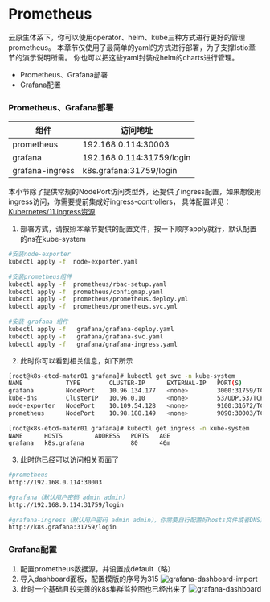 # Prometheus
云原生体系下，你可以使用operator、helm、kube三种方式进行更好的管理prometheus。
本章节仅使用了最简单的yaml的方式进行部署，为了支撑Istio章节的演示说明所需。
你也可以把这些yaml封装成helm的charts进行管理。
 
- Prometheus、Grafana部署
- Grafana配置


### Prometheus、Grafana部署

组件 |  访问地址
---- | ----- 
prometheus | 192.168.0.114:30003
grafana | 192.168.0.114:31759/login
grafana-ingress | k8s.grafana:31759/login


本小节除了提供常规的NodePort访问类型外，还提供了ingress配置，如果想使用ingress访问，你需要提前集成好ingress-controllers，
具体配置详见：[Kubernetes/11.ingress资源](https://github.com/Aaron1989/CloudNativeNotes/tree/master/Kubernetes/11.Ingress%E8%B5%84%E6%BA%90)

1) 部署方式，请按照本章节提供的配置文件，按一下顺序apply就行，默认配置的ns在kube-system
```bash
#安装node-exporter
kubectl apply -f  node-exporter.yaml 
    
#安装prometheus组件
kubectl apply -f  prometheus/rbac-setup.yaml
kubectl apply -f  prometheus/configmap.yaml 
kubectl apply -f  prometheus/prometheus.deploy.yml 
kubectl apply -f  prometheus/prometheus.svc.yml 
    
#安装 grafana 组件
kubectl apply -f   grafana/grafana-deploy.yaml
kubectl apply -f   grafana/grafana-svc.yaml
kubectl apply -f   grafana/grafana-ingress.yaml
```

2) 此时你可以看到相关信息，如下所示
```bash
[root@k8s-etcd-mater01 grafana]# kubectl get svc -n kube-system
NAME            TYPE        CLUSTER-IP      EXTERNAL-IP   PORT(S)                  AGE
grafana         NodePort    10.96.134.177   <none>        3000:31759/TCP           46m
kube-dns        ClusterIP   10.96.0.10      <none>        53/UDP,53/TCP,9153/TCP   3d23h
node-exporter   NodePort    10.109.54.128   <none>        9100:31672/TCP           51m
prometheus      NodePort    10.98.188.149   <none>        9090:30003/TCP           49m
    
[root@k8s-etcd-mater01 grafana]# kubectl get ingress -n kube-system
NAME      HOSTS         ADDRESS   PORTS   AGE
grafana   k8s.grafana             80      46m

```

3) 此时你已经可以访问相关页面了
```bash
#prometheus
http://192.168.0.114:30003
    
#grafana（默认用户密码 admin admin）
http://192.168.0.114:31759/login
    
#grafana-ingress（默认用户密码 admin admin），你需要自行配置好hosts文件或者DNS解析    
http://k8s.grafana:31759/login    
```

### Grafana配置

1) 配置prometheus数据源，并设置成default（略）
2) 导入dashboard面板，配置模版的序号为315
![grafana-dashboard-import](https://github-aaron89.oss-cn-beijing.aliyuncs.com/istio/grafana-dashboard-import.png)
3) 此时一个基础且较完善的k8s集群监控图也已经出来了
![grafana-dashboard](https://github-aaron89.oss-cn-beijing.aliyuncs.com/istio/grafana-dashboard.png)
